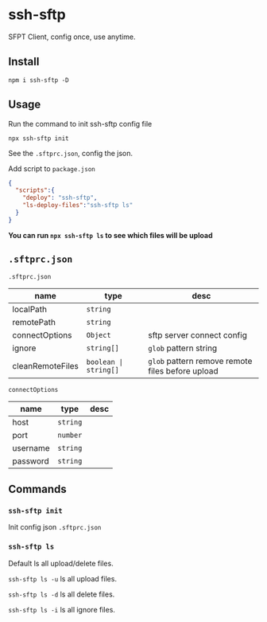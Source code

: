 # ssh-sftp

SFPT Client, config once, use anytime.

## Install

`npm i ssh-sftp -D`

## Usage

Run the command to init ssh-sftp config file

`npx ssh-sftp init`

See the `.sftprc.json`, config the json.

Add script to `package.json`

```json
{
  "scripts":{
    "deploy": "ssh-sftp",
    "ls-deploy-files":"ssh-sftp ls"
  }
}
```

**You can run `npx ssh-sftp ls` to see which files will be upload**

## `.sftprc.json`

`.sftprc.json`

| name             | type                  | desc                                             |
| ---------------- | --------------------- | ------------------------------------------------ |
| localPath        | `string`              |                                                  |
| remotePath       | `string`              |                                                  |
| connectOptions   | `Object`              | sftp server connect config                       |
| ignore           | `string[]`            | `glob` pattern string                            |
| cleanRemoteFiles | `boolean \| string[]` | `glob` pattern remove remote files before upload |

`connectOptions`

| name     | type     | desc |
| -------- | -------- | ---- |
| host     | `string` |      |
| port     | `number` |      |
| username | `string` |      |
| password | `string` |      |

## Commands

### `ssh-sftp init`

Init config json `.sftprc.json`

### `ssh-sftp ls`

Default ls all upload/delete files.

`ssh-sftp ls -u` ls all upload files.

`ssh-sftp ls -d` ls all delete files.

`ssh-sftp ls -i` ls all ignore files.

